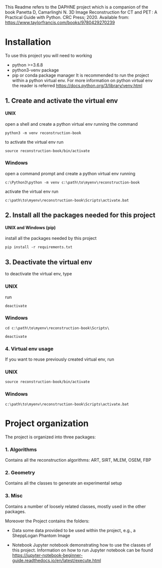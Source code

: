 This Readme refers to the DAPHNE project which is a companion of the book
Panetta D, Camarlinghi N. 3D Image Reconstruction for CT and PET : A Practical Guide with Python. CRC Press; 2020.
Available from: https://www.taylorfrancis.com/books/9780429270239

# Installation
To use this project you will need to working
* python >=3.6.8
* python3-venv package
* pip or conda package manager
It is recommended to run the project within a python virtual env.
For more information on python virtual env the reader is referred
https://docs.python.org/3/library/venv.html

## 1. Create and activate the virtual env
#### UNIX
open a shell and create a python virtual env running the command

``python3 -m venv reconstruction-book``

to activate the virtual env run

``source reconstruction-book/bin/activate``
### Windows
open a command prompt and create a python virtual env running

``c:\Python3\python -m venv c:\path\to\myenv\reconstruction-book``

activate the virtual env run

``c:\path\to\myenv\reconstruction-book\Scripts\activate.bat``

## 2. Install all the packages needed for this project
#### UNIX and Windows (pip)

install all the packages needed by this project

``pip install -r requirements.txt``

## 3. Deactivate the virtual env

to deactivate the virtual env, type

### UNIX
run

``deactivate``

### Windows

``cd c:\path\to\myenv\reconstruction-book\Scripts\``

``deactivate``

### 4. Virtual env usage

If you want to reuse previously created virtual env, run

### UNIX

``source reconstruction-book/bin/activate``

### Windows

``c:\path\to\myenv\reconstruction-book\Scripts\activate.bat``

# Project organization

The project is organized into three packages:

### 1.  Algorithms
Contains all the reconstruction algorithms: ART, SIRT, MLEM, OSEM, FBP
### 2. Geometry
Contains all the classes to generate an experimental setup
### 3. Misc
Contains a number of loosely related classes, mostly used in the other packages.

Moreover the Project contains the folders:

* Data
  some data provided to be used within the project, e.g., a SheppLogan Phantom Image

* Notebook
  Jupyter notebook demonstrating how to use the classes of this project.
  Information on how to run Jupyter notebook can be found
   https://jupyter-notebook-beginner-guide.readthedocs.io/en/latest/execute.html
